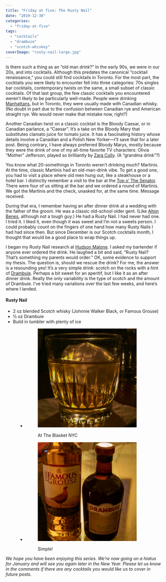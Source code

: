 ```yaml
---
title: "Friday at five: The Rusty Nail"
date: "2019-12-30"
categories: 
  - "friday-at-five"
tags: 
  - "cocktails"
  - "drambuie"
  - "scotch-whiskey"
coverImage: "rusty-nail-large.jpg"
---
```


Is there such a thing as an “old man drink?” In the early 90s, we were in our 20s, and into cocktails. Although this predates the canonical “cocktail renaissance,” you could still find cocktails in Toronto. For the most part, the cocktails you were likely to encounter fell into three categories: 70s singles bar cocktails, contemporary twists on the same, a small subset of classic cocktails. Of that last group, the few classic cocktails you encountered weren’t likely to be particularly well-made. People were drinking [Manhattans](https://www.culturednyc.com/friday-at-five-rye-manhattan/), but in Toronto, they were usually made with Canadian whisky. (No doubt in part due to the confusion between Canadian rye and American straight rye. We would never make that mistake now, right?)

Another Canadian twist on a classic cocktail is the Bloody Caesar, or in Canadian parlance, a “Caesar”. It’s a take on the Bloody Mary that substitutes clamato juice for tomato juice. It has a fascinating history whose details involve a Canadian and a Polish New Yorker—I’ll save that for a later post. Being contrary, I have always preferred Bloody Marys, mostly because they were the drink of one of my all-time favorite TV characters: Olivia “Mother” Jefferson, played so brilliantly by [Zara Cully](https://en.wikipedia.org/wiki/Zara_Cully). (A “grandma drink”?)

You know what 20-somethings in Toronto weren’t drinking much? Martinis. At the time, classic Martinis had an old-man-drink vibe. To get a good one, you had to visit a place where old men hung out, like a steakhouse or a hotel bar. I distinctly remember a visit to the bar at the [Top o’ The Senator](https://thesenator.com/). There were four of us sitting at the bar and we ordered a round of Martinis. We got the Martinis and the check, unasked for, at the same time. Message received.

During that era, I remember having an after dinner drink at a wedding with the father of the groom. He was a classic old-school older gent. (Like [Alton Benes](https://www.chesterjankowski.com/lawrence-tierney-old-school-tough-guy/), although not a tough guy.) He had a Rusty Nail. I had never had one. I tried it. I liked it, even though it was sweet and I’m not a sweets person. I could probably count on the fingers of one hand how many Rusty Nails I had had since then. But since December is our Scotch cocktails month, I thought that would be a good place to wrap things up.

I began my Rusty Nail research at [Hudson Malone](http://www.hudsonmalone.com/). I asked my bartender if anyone ever ordered the drink. He laughed a bit and said, “Rusty Nail? That’s something my parents would order.” OK, some evidence to support my thesis. The question is, should we rescue the drink? For me, the answer is a resounding yes! It’s a very simple drink: scotch on the rocks with a hint of [Drambuie](https://www.drambuie.com/about-us/). Perhaps a bit sweet for an aperitif, but I like it as an after dinner drink. Really the only variability is the type of scotch and the amount of Drambuie. I’ve tried many variations over the last few weeks, and here’s where I landed.

#### Rusty Nail

- 2 oz blended Scotch whisky (Johnnie Walker Black, or Famous Grouse)
- ½ oz Drambuie
- Build in tumbler with plenty of ice

<figure>

- <figure>
    
    ![Rusty Nail cocktail at The Blasket NYC.](images/rusty-nail-small.jpg)
    
    <figcaption>
    
    At The Blasket NYC
    
    </figcaption>
    
    </figure>
    
- <figure>
    
    ![Scotch and Drambuie.](images/scotch-and-drambuie.jpg)
    
    <figcaption>
    
    Simple!
    
    </figcaption>
    
    </figure>
    



</figure>

_We hope you have been enjoying this series. We’re now going on a hiatus for January and will see you again later in the New Year. Please let us know in the comments if there are any cocktails you would like us to cover in future posts._
